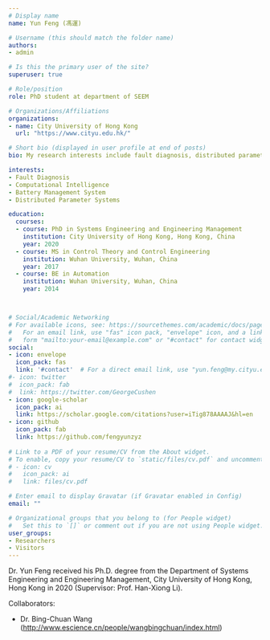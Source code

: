 ```yaml
---
# Display name
name: Yun Feng (馮運)

# Username (this should match the folder name)
authors:
- admin

# Is this the primary user of the site?
superuser: true

# Role/position
role: PhD student at department of SEEM 

# Organizations/Affiliations
organizations:
- name: City University of Hong Kong
  url: "https://www.cityu.edu.hk/"

# Short bio (displayed in user profile at end of posts)
bio: My research interests include fault diagnosis, distributed parameter systems and computational intelligence.

interests:
- Fault Diagnosis
- Computational Intelligence
- Battery Management System
- Distributed Parameter Systems

education:
  courses:
  - course: PhD in Systems Engineering and Engineering Management
    institution: City University of Hong Kong, Hong Kong, China
    year: 2020
  - course: MS in Control Theory and Control Engineering
    institution: Wuhan University, Wuhan, China
    year: 2017
  - course: BE in Automation
    institution: Wuhan University, Wuhan, China
    year: 2014



# Social/Academic Networking
# For available icons, see: https://sourcethemes.com/academic/docs/page-builder/#icons
#   For an email link, use "fas" icon pack, "envelope" icon, and a link in the
#   form "mailto:your-email@example.com" or "#contact" for contact widget.
social:
- icon: envelope
  icon_pack: fas
  link: '#contact'  # For a direct email link, use "yun.feng@my.cityu.edu.hk".
#- icon: twitter
#  icon_pack: fab
#  link: https://twitter.com/GeorgeCushen
- icon: google-scholar
  icon_pack: ai
  link: https://scholar.google.com/citations?user=iTig878AAAAJ&hl=en
- icon: github
  icon_pack: fab
  link: https://github.com/fengyunzyz
  
# Link to a PDF of your resume/CV from the About widget.
# To enable, copy your resume/CV to `static/files/cv.pdf` and uncomment the lines below.
# - icon: cv
#   icon_pack: ai
#   link: files/cv.pdf

# Enter email to display Gravatar (if Gravatar enabled in Config)
email: ""

# Organizational groups that you belong to (for People widget)
#   Set this to `[]` or comment out if you are not using People widget.
user_groups:
- Researchers
- Visitors
---
```

Dr. Yun Feng received his Ph.D. degree from the Department of Systems Engineering and Engineering Management, City University of Hong Kong, Hong Kong in 2020 (Supervisor: Prof. Han-Xiong Li).

Collaborators:
- Dr. Bing-Chuan Wang (http://www.escience.cn/people/wangbingchuan/index.html)


